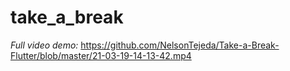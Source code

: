 # take_a_break

*Full video demo:* https://github.com/NelsonTejeda/Take-a-Break-Flutter/blob/master/21-03-19-14-13-42.mp4
